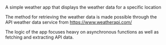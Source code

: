 A simple weather app that displays the weather data for a specific location

The method for retrieving the weather data is made possible through the API weather data service from https://www.weatherapi.com/

The logic of the app focuses heavy on asynchronous functions as well as fetching and extracting API data.
